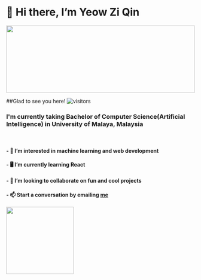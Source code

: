 # 👋 Hi there, I’m Yeow Zi Qin

<img height="180rem" width="100%" src="https://github.com/halfrost/halfrost/blob/master/icons/header_.png?raw=true" />

##Glad to see you here! ![visitors](https://visitor-badge.glitch.me/badge?page_id=page.id)

### I'm currently taking Bachelor of Computer Science(Artificial Intelligence) in University of Malaya, Malaysia

<br>

#### - 👀 I’m interested in machine learning and web development
#### - 🖥 I’m currently learning React
#### - 💞️ I’m looking to collaborate on fun and cool projects
#### - 📫 Start a conversation by emailing <a href="mailto:ziqinyeow@gmail.com">me</a>

<img height="180em" src="https://github-readme-stats.vercel.app/api?username=ziqinyeow&show_icons=true&hide_border=true&&count_private=true&include_all_commits=true" />
